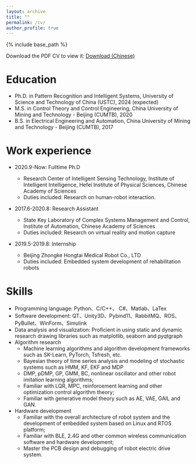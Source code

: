 ```yaml
---
layout: archive
title: ""
permalink: /cv/
author_profile: true
---
```


{% include base_path %}

Download the PDF CV to view it: <a href="/files/resume.pdf" title="Download">Download (Chinese)</a>

Education
======
* Ph.D. in Pattern Recognition and Intelligent Systems, University of Science and Technology of China (USTC), 2024 (expected)
* M.S. in Control Theory and Control Engineering, China University of Mining and Technology - Beijing (CUMTB), 2020
* B.S. in Electrical Engineering and Automation, China University of Mining and Technology - Beijing (CUMTB), 2017

Work experience
======
* 2020.9-Now: Fulltime Ph.D
  * Research Center of Intelligent Sensing Technology, Institute of Intelligent Intelligence, Hefei Institute of Physical Sciences, Chinese Academy of Sciences
  * Duties included: Research on human-robot interaction.

* 2017.6-2020.8: Research Assistant
  * State Key Laboratory of Complex Systems Management and Control, Institute of Automation, Chinese Academy of Sciences
  * Duties included: Research on virtual reality and motion capture

* 2019.5-2019.8: Internship
  * Beijing Zhongke Hongtai Medical Robot Co., LTD
  * Duties included: Embedded system development of rehabilitation robots
  
Skills
======
* Programming language: Python、C/C++、 C\#、Matlab、LaTex
* Software development: QT、Unity3D、Pybind11、RabbitMQ、ROS、PyBullet、WinForm、Simulink
* Data analysis and visualization: Proficient in using static and dynamic research drawing libraries such as matplotlib, seaborn and pyqtgraph
* Algorithm research
  * Machine learning algorithms and algorithm development frameworks such as SK-Learn, PyTorch, Tsfresh, etc.
  * Bayesian theory of time series analysis and modeling of stochastic systems such as HMM, KF, EKF and MDP
  * DMP, pDMP, GP, GMM, BC, nonlinear oscillator and other robot imitation learning algorithms;
  * Familiar with LQR, MPC, reinforcement learning and other optimization control algorithm theory;
  * Familiar with generative model theory such as AE, VAE, GAIL and GAN.
* Hardware development
  * Familiar with the overall architecture of robot system and the development of embedded system based on Linux and RTOS platform;
  * Familiar with BLE, 2.4G and other common wireless communication software and hardware development;
  * Master the PCB design and debugging of robot electric drive system.


